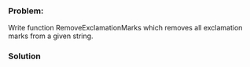### Problem:
<p>Write function RemoveExclamationMarks which removes all exclamation marks from a given string.</p>

### Solution